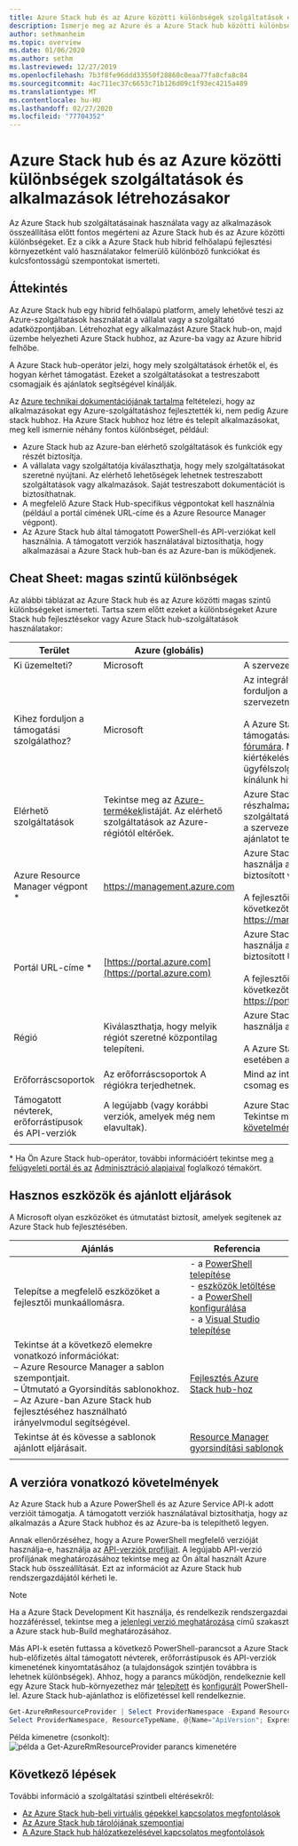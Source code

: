 ```yaml
---
title: Azure Stack hub és az Azure közötti különbségek szolgáltatások és alkalmazások létrehozásakor
description: Ismerje meg az Azure és a Azure Stack hub közötti különbséget a szolgáltatások használata és az alkalmazások létrehozása során.
author: sethmanheim
ms.topic: overview
ms.date: 01/06/2020
ms.author: sethm
ms.lastreviewed: 12/27/2019
ms.openlocfilehash: 7b3f8fe96ddd33550f28860c0eaa77fa8cfa8c84
ms.sourcegitcommit: 4ac711ec37c6653c71b126d09c1f93ec4215a489
ms.translationtype: MT
ms.contentlocale: hu-HU
ms.lasthandoff: 02/27/2020
ms.locfileid: "77704352"
---
```

# <a name="differences-between-azure-stack-hub-and-azure-when-using-services-and-building-apps"></a>Azure Stack hub és az Azure közötti különbségek szolgáltatások és alkalmazások létrehozásakor

Az Azure Stack hub szolgáltatásainak használata vagy az alkalmazások összeállítása előtt fontos megérteni az Azure Stack hub és az Azure közötti különbségeket. Ez a cikk a Azure Stack hub hibrid felhőalapú fejlesztési környezetként való használatakor felmerülő különböző funkciókat és kulcsfontosságú szempontokat ismerteti.

## <a name="overview"></a>Áttekintés

Az Azure Stack hub egy hibrid felhőalapú platform, amely lehetővé teszi az Azure-szolgáltatások használatát a vállalat vagy a szolgáltató adatközpontjában. Létrehozhat egy alkalmazást Azure Stack hub-on, majd üzembe helyezheti Azure Stack hubhoz, az Azure-ba vagy az Azure hibrid felhőbe.

A Azure Stack hub-operátor jelzi, hogy mely szolgáltatások érhetők el, és hogyan kérhet támogatást. Ezeket a szolgáltatásokat a testreszabott csomagjaik és ajánlatok segítségével kínálják.

Az [Azure technikai dokumentációjának tartalma](/azure) feltételezi, hogy az alkalmazásokat egy Azure-szolgáltatáshoz fejlesztették ki, nem pedig Azure stack hubhoz. Ha Azure Stack hubhoz hoz létre és telepít alkalmazásokat, meg kell ismernie néhány fontos különbséget, például:

* Azure Stack hub az Azure-ban elérhető szolgáltatások és funkciók egy részét biztosítja.
* A vállalata vagy szolgáltatója kiválaszthatja, hogy mely szolgáltatásokat szeretné nyújtani. Az elérhető lehetőségek lehetnek testreszabott szolgáltatások vagy alkalmazások. Saját testreszabott dokumentációt is biztosíthatnak.
* A megfelelő Azure Stack Hub-specifikus végpontokat kell használnia (például a portál címének URL-címe és a Azure Resource Manager végpont).
* Az Azure Stack hub által támogatott PowerShell-és API-verziókat kell használnia. A támogatott verziók használatával biztosíthatja, hogy alkalmazásai a Azure Stack hub-ban és az Azure-ban is működjenek.

## <a name="cheat-sheet-high-level-differences"></a>Cheat Sheet: magas szintű különbségek

Az alábbi táblázat az Azure Stack hub és az Azure közötti magas szintű különbségeket ismerteti. Tartsa szem előtt ezeket a különbségeket Azure Stack hub fejlesztésekor vagy Azure Stack hub-szolgáltatások használatakor:

| Terület | Azure (globális) | Azure Stack hub |
| -------- | ------------- | ----------|
| Ki üzemelteti? | Microsoft | A szervezet vagy a szolgáltató.|
| Kihez forduljon a támogatási szolgálathoz? | Microsoft | Az integrált rendszerek támogatásához forduljon a Azure Stack hub-kezelőhöz (a szervezetnél vagy a szolgáltatónál).<br><br>A Azure Stack Development Kit (ASDK) támogatásához látogasson el a [Microsoft fórumára](https://social.msdn.microsoft.com/Forums/en-US/home?forum=AzureStack). Mivel a fejlesztői készlet egy kiértékelési környezet, a Microsoft ügyfélszolgálati szolgálatai (CSS) nem kínálunk hivatalos támogatást.
| Elérhető szolgáltatások | Tekintse meg az [Azure-termékek](https://azure.microsoft.com/services/?b=17.04b)listáját. Az elérhető szolgáltatások az Azure-régiótól eltérőek. | Azure Stack hub az Azure-szolgáltatások egy részhalmazát támogatja. A tényleges szolgáltatások attól függően változnak, hogy a szervezet vagy a szolgáltató milyen ajánlatot tesz.
| Azure Resource Manager végpont * | https://management.azure.com | Azure Stack hub integrált rendszer esetén használja a Azure Stack hub-operátor által biztosított végpontot.<br><br>A fejlesztői csomaghoz használja a következőt: https://management.local.azurestack.external.
| Portál URL-címe * | [https://portal.azure.com](https://portal.azure.com) | Azure Stack hub integrált rendszer esetén használja a Azure Stack hub-operátor által biztosított URL-címet.<br><br>A fejlesztői csomaghoz használja a következőt: https://portal.local.azurestack.external.
| Régió | Kiválaszthatja, hogy melyik régiót szeretné központilag telepíteni. | Azure Stack hub integrált rendszer esetén használja a rendszeren elérhető régiót.<br><br>A Azure Stack Development Kit (ASDK) esetében a régió mindig **helyi**lesz.
| Erőforráscsoportok | Az erőforráscsoportok A régiókra terjedhetnek. | Mind az integrált rendszerek, mind a fejlesztői csomag esetében csak egy régió van.
|Támogatott névterek, erőforrástípusok és API-verziók | A legújabb (vagy korábbi verziók, amelyek még nem elavultak). | Azure Stack hub bizonyos verziókat támogat. Tekintse meg a jelen cikk [verzióra vonatkozó követelmények](#version-requirements) című szakaszát.
| | |

\* Ha Ön Azure Stack hub-operátor, további információért tekintse meg [a felügyeleti portál és az](../operator/azure-stack-manage-portals.md) [Adminisztráció alapjaival](../operator/azure-stack-manage-basics.md) foglalkozó témakört.

## <a name="helpful-tools-and-best-practices"></a>Hasznos eszközök és ajánlott eljárások

A Microsoft olyan eszközöket és útmutatást biztosít, amelyek segítenek az Azure Stack hub fejlesztésében.

| Ajánlás | Referencia |
| -------- | ------------- |
| Telepítse a megfelelő eszközöket a fejlesztői munkaállomásra. | - a [PowerShell telepítése](../operator/azure-stack-powershell-install.md)<br>- [eszközök letöltése](../operator/azure-stack-powershell-download.md)<br>- a [PowerShell konfigurálása](azure-stack-powershell-configure-user.md)<br>- a [Visual Studio telepítése](azure-stack-install-visual-studio.md)
| Tekintse át a következő elemekre vonatkozó információkat:<br>– Azure Resource Manager a sablon szempontjait.<br>– Útmutató a Gyorsindítás sablonokhoz.<br>– Az Azure-ban Azure Stack hub fejlesztéséhez használható irányelvmodul segítségével. | [Fejlesztés Azure Stack hub-hoz](azure-stack-developer.md) |
| Tekintse át és kövesse a sablonok ajánlott eljárásait. | [Resource Manager gyorsindítási sablonok](https://aka.ms/aa6yz42)
| | |

## <a name="version-requirements"></a>A verzióra vonatkozó követelmények

Az Azure Stack hub a Azure PowerShell és az Azure Service API-k adott verzióit támogatja. A támogatott verziók használatával biztosíthatja, hogy az alkalmazás a Azure Stack hubhoz és az Azure-ba is telepíthető legyen.

Annak ellenőrzéséhez, hogy a Azure PowerShell megfelelő verzióját használja-e, használja az [API-verziók profiljait](azure-stack-version-profiles.md). A legújabb API-verzió profiljának meghatározásához tekintse meg az Ön által használt Azure Stack hub összeállítását. Ezt az információt az Azure Stack hub rendszergazdájától kérheti le.

> [!NOTE]
> Ha a Azure Stack Development Kit használja, és rendelkezik rendszergazdai hozzáféréssel, tekintse meg a [jelenlegi verzió meghatározása](../operator/azure-stack-updates.md) című szakaszt a Azure stack hub-Build meghatározásához.

Más API-k esetén futtassa a következő PowerShell-parancsot a Azure Stack hub-előfizetés által támogatott névterek, erőforrástípusok és API-verziók kimenetének kinyomtatásához (a tulajdonságok szintjén továbbra is lehetnek különbségek). Ahhoz, hogy a parancs működjön, rendelkeznie kell egy Azure Stack hub-környezethez már [telepített](../operator/azure-stack-powershell-install.md) és [konfigurált](azure-stack-powershell-configure-user.md) PowerShell-lel. Azure Stack hub-ajánlathoz is előfizetéssel kell rendelkeznie.

```powershell
Get-AzureRmResourceProvider | Select ProviderNamespace -Expand ResourceTypes | Select * -Expand ApiVersions | `
Select ProviderNamespace, ResourceTypeName, @{Name="ApiVersion"; Expression={$_}} 
```

Példa kimenetre (csonkolt): ![példa a Get-AzureRmResourceProvider parancs kimenetére](media/azure-stack-considerations/image1.png)

## <a name="next-steps"></a>Következő lépések

További információ a szolgáltatási szintbeli eltérésekről:

* [Az Azure Stack hub-beli virtuális gépekkel kapcsolatos megfontolások](azure-stack-vm-considerations.md)
* [Az Azure Stack hub tárolójának szempontjai](azure-stack-acs-differences.md)
* [A Azure Stack hub hálózatkezelésével kapcsolatos megfontolások](azure-stack-network-differences.md)
